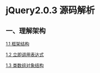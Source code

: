 # jQuery2.0.3 源码解析

## 一、理解架构

[1.1 框架结构](https://github.com/13hua/jQuery2.0.3/blob/master/notes/1.1框架结构简化.md)

[1.2 立即调用表达式](https://github.com/13hua/jQuery2.0.3/blob/master/notes/1.2立即调用表达式.md)

[1.3 类数组对象结构](https://github.com/13hua/jQuery2.0.3/blob/master/notes/1.3类数组对象结构.md)
